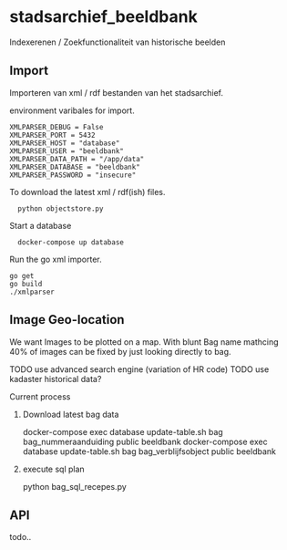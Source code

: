 # stadsarchief_beeldbank
Indexerenen / Zoekfunctionaliteit van historische beelden


Import
------

Importeren van xml / rdf bestanden van het stadsarchief.

environment varibales for import.

    XMLPARSER_DEBUG = False
    XMLPARSER_PORT = 5432
    XMLPARSER_HOST = "database"
    XMLPARSER_USER = "beeldbank"
    XMLPARSER_DATA_PATH = "/app/data"
    XMLPARSER_DATABASE = "beeldbank"
    XMLPARSER_PASSWORD = "insecure"




To download the latest xml / rdf(ish) files.

      python objectstore.py

Start a database

      docker-compose up database

Run the go xml importer.

    go get
    go build
    ./xmlparser


Image Geo-location
-----------

We want Images to be plotted on a map.
With blunt Bag name mathcing 40% of images can
be fixed by just looking directly to bag.

TODO use advanced search engine (variation of HR code)
TODO use kadaster historical data?

Current process

1) Download latest bag data

    docker-compose exec database update-table.sh bag bag_nummeraanduiding public beeldbank
    docker-compose exec database update-table.sh bag bag_verblijfsobject public beeldbank

2) execute sql plan

    python bag_sql_recepes.py


API
---

todo..

